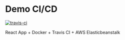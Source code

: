 # Demo CI/CD 

[![travis-ci](https://travis-ci.com/CleberOliveira87/docker-react.svg?branch=master)](https://travis-ci.com/github/CleberOliveira87/docker-react)

React App + Docker + Travis CI + AWS Elasticbeanstalk
